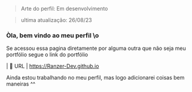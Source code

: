 > Arte do perfil: Em desenvolvimento

> ultima atualização: 26/08/23

### Òla, bem vindo ao meu perfil \o

Se acessou essa pagina diretamente por alguma outra que não seja meu portfólio segue o link do portfólio

| :rocket: URL         | https://Ranzer-Dev.github.io

Ainda estou trabalhando no meu perfil, mas logo adicionarei coisas bem maneiras ^^
